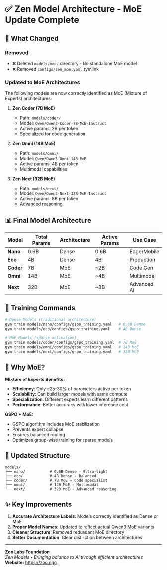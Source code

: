 # ✅ Zen Model Architecture - MoE Update Complete

## 🔄 What Changed

### Removed
- ❌ Deleted `models/moe/` directory - No standalone MoE model
- ❌ Removed `configs/zen_moe.yaml` symlink

### Updated to MoE Architectures
The following models are now correctly identified as MoE (Mixture of Experts) architectures:

1. **Zen Coder (7B MoE)**
   - Path: `models/coder/`
   - Model: `Qwen/Qwen3-Coder-7B-MoE-Instruct`
   - Active params: 2B per token
   - Specialized for code generation

2. **Zen Omni (14B MoE)**
   - Path: `models/omni/`
   - Model: `Qwen/Qwen3-Omni-14B-MoE`
   - Active params: 4B per token
   - Multimodal capabilities

3. **Zen Next (32B MoE)**
   - Path: `models/next/`
   - Model: `Qwen/Qwen3-Next-32B-MoE-Instruct`
   - Active params: 8B per token
   - Advanced reasoning

## 📊 Final Model Architecture

| Model | Total Params | Architecture | Active Params | Use Case |
|-------|-------------|--------------|---------------|----------|
| **Nano** | 0.6B | Dense | 0.6B | Edge/Mobile |
| **Eco** | 4B | Dense | 4B | Production |
| **Coder** | 7B | MoE | ~2B | Code Gen |
| **Omni** | 14B | MoE | ~4B | Multimodal |
| **Next** | 32B | MoE | ~8B | Advanced AI |

## 🚀 Training Commands

```bash
# Dense Models (traditional architecture)
gym train models/nano/configs/gspo_training.yaml   # 0.6B Dense
gym train models/eco/configs/gspo_training.yaml    # 4B Dense

# MoE Models (sparse activation)
gym train models/coder/configs/gspo_training.yaml  # 7B MoE
gym train models/omni/configs/gspo_training.yaml   # 14B MoE
gym train models/next/configs/gspo_training.yaml   # 32B MoE
```

## 🎯 Why MoE?

**Mixture of Experts Benefits:**
- **Efficiency**: Only ~25-30% of parameters active per token
- **Scalability**: Can build larger models with same compute
- **Specialization**: Different experts learn different patterns
- **Performance**: Better accuracy with lower inference cost

**GSPO + MoE:**
- GSPO algorithm includes MoE stabilization
- Prevents expert collapse
- Ensures balanced routing
- Optimizes group-wise training for sparse models

## 📁 Updated Structure

```
models/
├── nano/           # 0.6B Dense - Ultra-light
├── eco/            # 4B Dense - Balanced
├── coder/          # 7B MoE - Code specialist
├── omni/           # 14B MoE - Multimodal
└── next/           # 32B MoE - Advanced reasoning
```

## ✨ Key Improvements

1. **Accurate Architecture Labels**: Models correctly identified as Dense or MoE
2. **Proper Model Names**: Updated to reflect actual Qwen3 MoE variants
3. **Cleaner Structure**: Removed redundant MoE directory
4. **Better Documentation**: Clear distinction between architectures

---

**Zoo Labs Foundation**  
*Zen Models - Bringing balance to AI through efficient architectures*  
**Website:** https://zoo.ngo